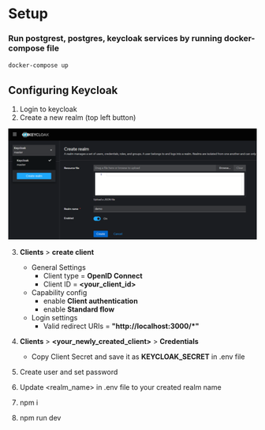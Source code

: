 # Setup

### Run postgrest, postgres, keycloak services by running docker-compose file

```sh
docker-compose up
```

## Configuring Keycloak

1. Login to keycloak
2. Create a new realm (top left button)

![realm creation](./public/setups/realm_creation.png)

3. **Clients** > **create client**
   - General Settings
     - Client type = **OpenID Connect**
     - Client ID = **<your_client_id>**
   - Capability config
     - enable **Client authentication**
     - enable **Standard flow**
   - Login settings
     - Valid redirect URIs = **"http://localhost:3000/\*"**
4. **Clients** > **<your_newly_created_client>** > **Credentials**

   - Copy Client Secret and save it as **KEYCLOAK_SECRET** in .env file

5. Create user and set password

6. Update <realm_name> in .env file to your created realm name

7. npm i

8. npm run dev
